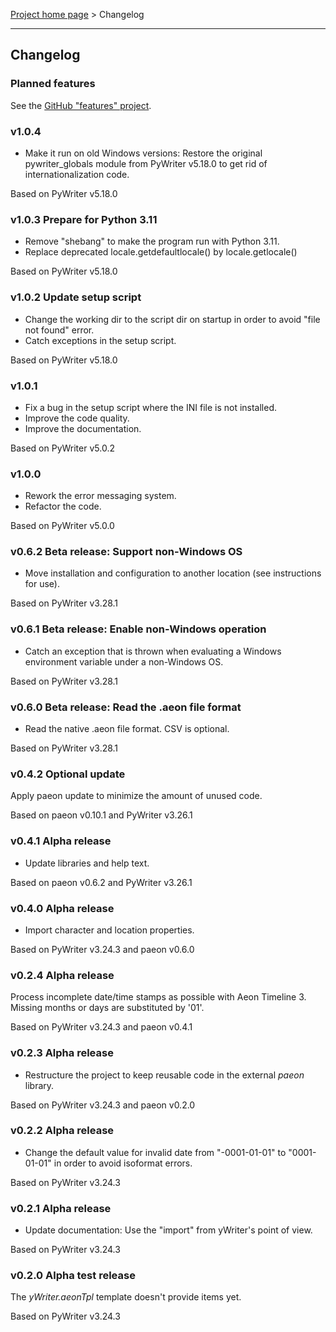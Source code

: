 [Project home page](index) > Changelog

------------------------------------------------------------------------

## Changelog

### Planned features

See the [GitHub "features" project](https://github.com/users/peter88213/projects/8/views/1).

### v1.0.4

- Make it run on old Windows versions: Restore the original pywriter_globals module from PyWriter v5.18.0 to get rid of internationalization code.

Based on PyWriter v5.18.0

### v1.0.3 Prepare for Python 3.11

- Remove "shebang" to make the program run with Python 3.11. 
- Replace deprecated locale.getdefaultlocale() by locale.getlocale()

Based on PyWriter v5.18.0

### v1.0.2 Update setup script

- Change the working dir to the script dir on startup in order to avoid "file not found" error.
- Catch exceptions in the setup script.

Based on PyWriter v5.18.0

### v1.0.1

- Fix a bug in the setup script where the INI file is not installed.
- Improve the code quality.
- Improve the documentation.

Based on PyWriter v5.0.2

### v1.0.0

- Rework the error messaging system.
- Refactor the code.

Based on PyWriter v5.0.0

### v0.6.2  Beta release: Support non-Windows OS

- Move installation and configuration to another location (see instructions for use).

Based on PyWriter v3.28.1

### v0.6.1 Beta release: Enable non-Windows operation 

- Catch an exception that is thrown when evaluating a Windows environment variable under a non-Windows OS.

Based on PyWriter v3.28.1

### v0.6.0 Beta release: Read the .aeon file format 

- Read the native .aeon file format. CSV is optional.

Based on PyWriter v3.28.1

### v0.4.2 Optional update

Apply paeon update to minimize the amount of unused code.

Based on paeon v0.10.1 and PyWriter v3.26.1

### v0.4.1 Alpha release 

- Update libraries and help text.

Based on paeon v0.6.2 and PyWriter v3.26.1

### v0.4.0 Alpha release

- Import character and location properties.

Based on PyWriter v3.24.3 and paeon v0.6.0

### v0.2.4 Alpha release

Process incomplete date/time stamps as possible with Aeon Timeline 3.
Missing months or days are substituted by '01'.

Based on PyWriter v3.24.3 and paeon v0.4.1

### v0.2.3 Alpha release

- Restructure the project to keep reusable code in the external *paeon* library.

Based on PyWriter v3.24.3 and paeon v0.2.0

### v0.2.2 Alpha release 

- Change the default value for invalid date from "-0001-01-01" to "0001-01-01" in order to avoid isoformat errors.

Based on PyWriter v3.24.3

### v0.2.1 Alpha release 

- Update documentation: Use the "import" from yWriter's point of view.

Based on PyWriter v3.24.3

### v0.2.0 Alpha test release

The *yWriter.aeonTpl* template doesn't provide items yet.

Based on PyWriter v3.24.3

